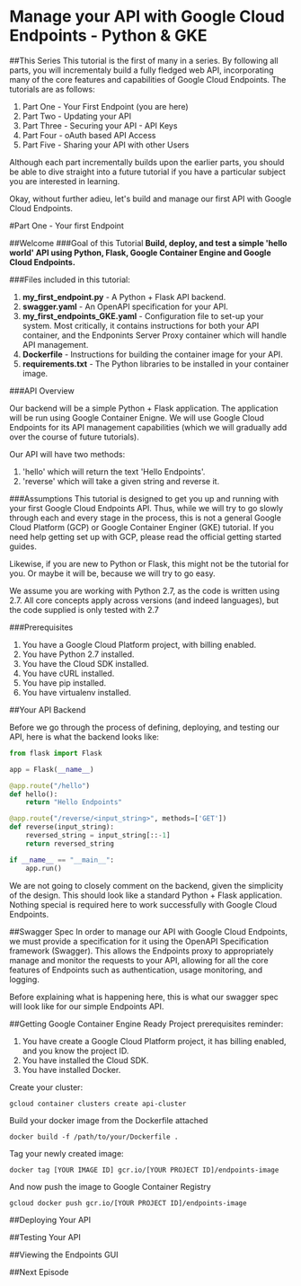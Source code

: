 # Manage your API with Google Cloud Endpoints - Python & GKE

##This Series
This tutorial is the first of many in a series. By following all parts, you will incrementaly build a fully fledged web API, incorporating many of the core features and capabilities of Google Cloud Endpoints. The tutorials are as follows:

1. Part One - Your First Endpoint (you are here)
2. Part Two - Updating your API
3. Part Three - Securing your API - API Keys
4. Part Four - oAuth based API Access
5. Part Five - Sharing your API with other Users

Although each part incrementally builds upon the earlier parts, you should be able to dive straight into a future tutorial if you have a particular subject you are interested in learning. 

Okay, without further adieu, let's build and manage our first API with Google Cloud Endpoints. 

#Part One - Your first Endpoint

##Welcome
###Goal of this Tutorial
**Build, deploy, and test a simple 'hello world' API using Python, Flask, Google Container Engine and Google Cloud Endpoints.**

###Files included in this tutorial:

1. **my_first_endpoint.py** - A Python + Flask API backend.
2. **swagger.yaml** - An OpenAPI specification for your API.
3. **my_first_endpoints_GKE.yaml** - Configuration file to set-up your system. Most critically, it contains instructions for both your API container, and the Endponints Server Proxy container which will handle API management.
4. **Dockerfile** - Instructions for building the container image for your API.
5. **requirements.txt** - The Python libraries to be installed in your container image.

###API Overview

Our backend will be a simple Python + Flask application. The application will be run using Google Container Enigne. We will use Google Cloud Endpoints for its API management capabilities (which we will gradually add over the course of future tutorials).

Our API will have two methods: 
1. 'hello' which will return the text 'Hello Endpoints'.
2. 'reverse' which will take a given string and reverse it. 

###Assumptions
This tutorial is designed to get you up and running with your first Google Cloud Endpoints API. Thus, while we will try to go slowly through each and every stage in the process, this is not a general Google Cloud Platform (GCP) or Google Container Enginer (GKE) tutorial. If you need help getting set up with GCP, please read the official getting started guides.

Likewise, if you are new to Python or Flask, this might not be the tutorial for you. Or maybe it will be, because we will try to go easy.

We assume you are working with Python 2.7, as the code is written using 2.7. All core concepts apply across versions (and indeed languages), but the code supplied is only tested with 2.7

###Prerequisites

1. You have a Google Cloud Platform project, with billing enabled.
2. You have Python 2.7 installed.
3. You have the Cloud SDK installed.
4. You have cURL installed.
5. You have pip installed.
6. You have virtualenv installed.

##Your API Backend

Before we go through the process of defining, deploying, and testing our API, here is what the backend looks like:

```python
from flask import Flask

app = Flask(__name__)

@app.route("/hello")
def hello():
	return "Hello Endpoints"

@app.route("/reverse/<input_string>", methods=['GET'])
def reverse(input_string):
	reversed_string = input_string[::-1]
	return reversed_string

if __name__ == "__main__":
    app.run()
```

We are not going to closely comment on the backend, given the simplicity of the design. This should look like a standard Python + Flask application. Nothing special is required here to work successfully with Google Cloud Endpoints.

##Swagger Spec
In order to manage our API with Google Cloud Endpoints, we must provide a specification for it using the OpenAPI Specification framework (Swagger). This allows the Endpoints proxy to appropriately manage and monitor the requests to your API, allowing for all the core features of Endpoints such as authentication, usage monitoring, and logging. 

Before explaining what is happening here, this is what our swagger spec will look like for our simple Endpoints API.

##Getting Google Container Engine Ready
Project prerequisites reminder:
1. You have create a Google Cloud Platform project, it has billing enabled, and you know the project ID.
2. You have installed the Cloud SDK.
3. You have installed Docker.

Create your cluster:
```
gcloud container clusters create api-cluster
```

Build your docker image from the Dockerfile attached

```
docker build -f /path/to/your/Dockerfile .
```

Tag your newly created image:

```
docker tag [YOUR IMAGE ID] gcr.io/[YOUR PROJECT ID]/endpoints-image
```

And now push the image to Google Container Registry

```
gcloud docker push gcr.io/[YOUR PROJECT ID]/endpoints-image
```

##Deploying Your API

##Testing Your API

##Viewing the Endpoints GUI

##Next Episode
